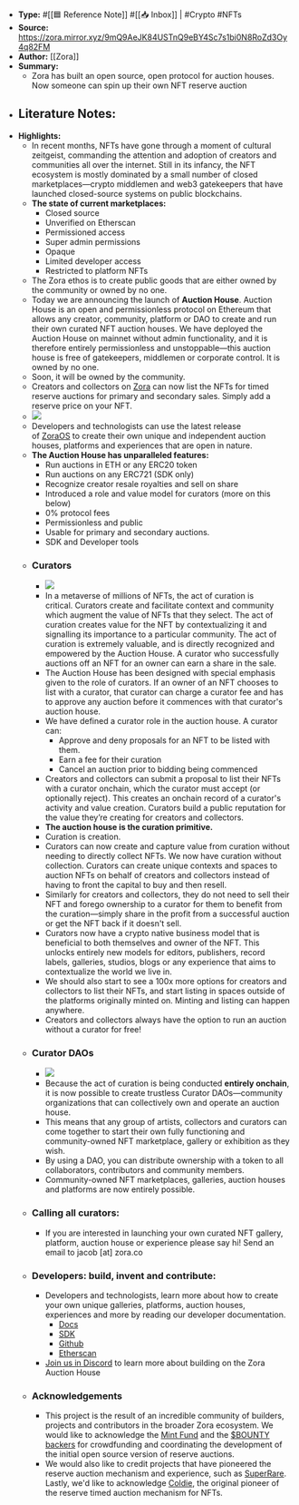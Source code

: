 - **Type:** #[[🟦 Reference Note]] #[[📥 Inbox]] | #Crypto #NFTs
- **Source:** https://zora.mirror.xyz/9mQ9AeJK84USTnQ9eBY4Sc7s1bi0N8RoZd3Oy4q82FM
- **Author:** [[Zora]]
- **Summary:**
    - Zora has built an open source, open protocol for auction houses. Now someone can spin up their own NFT reserve auction
- **Literature Notes:**
    - 
- **Highlights:**
    - In recent months, NFTs have gone through a moment of cultural zeitgeist, commanding the attention and adoption of creators and communities all over the internet. Still in its infancy, the NFT ecosystem is mostly dominated by a small number of closed marketplaces—crypto middlemen and web3 gatekeepers that have launched closed-source systems on public blockchains.
    - **The state of current marketplaces:**
        - Closed source
        - Unverified on Etherscan
        - Permissioned access
        - Super admin permissions
        - Opaque
        - Limited developer access
        - Restricted to platform NFTs
    - The Zora ethos is to create public goods that are either owned by the community or owned by no one.
    - Today we are announcing the launch of **Auction House**. Auction House is an open and permissionless protocol on Ethereum that allows any creator, community, platform or DAO to create and run their own curated NFT auction houses. We have deployed the Auction House on mainnet without admin functionality, and it is therefore entirely permissionless and unstoppable—this auction house is free of gatekeepers, middlemen or corporate control. It is owned by no one.
    - Soon, it will be owned by the community.
    - Creators and collectors on [Zora](https://zora.co/) can now list the NFTs for timed reserve auctions for primary and secondary sales. Simply add a reserve price on your NFT.
    - ![](https://zora.mirror.xyz/_next/image?url=https%3A%2F%2Fimages.mirror-media.xyz%2Fpublication-images%2F502cd4df-3f5c-44b0-9bce-265c4f89bcf1.gif&w=1920&q=90)
    - Developers and technologists can use the latest release of [ZoraOS](https://ourzora.gitbook.io/zoraos/dev/zdk) to create their own unique and independent auction houses, platforms and experiences that are open in nature.
    - **The Auction House has unparalleled features:**
        - Run auctions in ETH or any ERC20 token
        - Run auctions on any ERC721 (SDK only)
        - Recognize creator resale royalties and sell on share
        - Introduced a role and value model for curators (more on this below)
        - 0% protocol fees
        - Permissionless and public
        - Usable for primary and secondary auctions.
        - SDK and Developer tools
    - ### Curators
        - ![](https://zora.mirror.xyz/_next/image?url=https%3A%2F%2Fimages.mirror-media.xyz%2Fpublication-images%2Ff4732545-7ed5-4293-a03a-95ee41557680.png&w=3840&q=90)
        - In a metaverse of millions of NFTs, the act of curation is critical. Curators create and facilitate context and community which augment the value of NFTs that they select. The act of curation creates value for the NFT by contextualizing it and signalling its importance to a particular community. The act of curation is extremely valuable, and is directly recognized and empowered by the Auction House. A curator who successfully auctions off an NFT for an owner can earn a share in the sale.
        - The Auction House has been designed with special emphasis given to the role of curators. If an owner of an NFT chooses to list with a curator, that curator can charge a curator fee and has to approve any auction before it commences with that curator's auction house.
        - We have defined a curator role in the auction house. A curator can:
            - Approve and deny proposals for an NFT to be listed with them.
            - Earn a fee for their curation
            - Cancel an auction prior to bidding being commenced
        - Creators and collectors can submit a proposal to list their NFTs with a curator onchain, which the curator must accept (or optionally reject). This creates an onchain record of a curator's activity and value creation. Curators build a public reputation for the value they’re creating for creators and collectors.
        - **The auction house is the __**curation primitive**__.**
        - Curation is creation.
        - Curators can now create and capture value from curation without needing to directly collect NFTs. We now have curation without collection. Curators can create unique contexts and spaces to auction NFTs on behalf of creators and collectors instead of having to front the capital to buy and then resell.
        - Similarly for creators and collectors, they do not need to sell their NFT and forego ownership to a curator for them to benefit from the curation—simply share in the profit from a successful auction or get the NFT back if it doesn't sell.
        - Curators now have a crypto native business model that is beneficial to both themselves and owner of the NFT. This unlocks entirely new models for editors, publishers, record labels, galleries, studios, blogs or any experience that aims to contextualize the world we live in.
        - We should also start to see a 100x more options for creators and collectors to list their NFTs, and start listing in spaces outside of the platforms originally minted on. Minting and listing can happen anywhere.
        - Creators and collectors always have the option to run an auction without a curator for free!
    - ### Curator DAOs
        - ![](https://zora.mirror.xyz/_next/image?url=https%3A%2F%2Fimages.mirror-media.xyz%2Fpublication-images%2F8afd8924-2380-4776-afd8-d0d18957b517.png&w=3840&q=90)
        - Because the act of curation is being conducted __**entirely onchain**__, it is now possible to create trustless Curator DAOs—community organizations that can collectively own and operate an auction house.
        - This means that any group of artists, collectors and curators can come together to start their own fully functioning and community-owned NFT marketplace, gallery or exhibition as they wish.
        - By using a DAO, you can distribute ownership with a token to all collaborators, contributors and community members.
        - Community-owned NFT marketplaces, galleries, auction houses and platforms are now entirely possible.
    - ### Calling all curators:
        - If you are interested in launching your own curated NFT gallery, platform, auction house or experience please say hi! Send an email to jacob [at] zora.co
    - ### Developers: build, invent and contribute:
        - Developers and technologists, learn more about how to create your own unique galleries, platforms, auction houses, experiences and more by reading our developer documentation.
            - [Docs](https://ourzora.gitbook.io/zoraos/)
            - [SDK](https://ourzora.gitbook.io/zoraos/dev/zdk)
            - [Github](https://github.com/ourzora/auction-house)
            - [Etherscan](https://etherscan.io/address/0xe468ce99444174bd3bbbed09209577d25d1ad673)
        - [Join us in Discord](https://zora.community/) to learn more about building on the Zora Auction House
    - ### Acknowledgements
        - This project is the result of an incredible community of builders, projects and contributors in the broader Zora ecosystem. We would like to acknowledge the [Mint Fund](http://themint.fund/) and the [$BOUNTY backers](https://mint.mirror.xyz/6tD-QHgfCWvfKTjZgMoDd-8Gwdx3oibYuaGvg715Xco) for crowdfunding and coordinating the development of the initial open source version of reserve auctions.
        - We would also like to credit projects that have pioneered the reserve auction mechanism and experience, such as [SuperRare](https://superrare.co/). Lastly, we'd like to acknowledge [Coldie](https://twitter.com/Coldie), the original pioneer of the reserve timed auction mechanism for NFTs.
